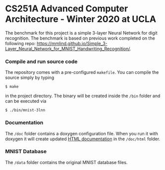 # CS251A Advanced Computer Architecture - Winter 2020 at UCLA

The benchmark for this project is a simple 3-layer Neural Network for digit recognition. The benchmark is based on previous work completed on the following repo: https://mmlind.github.io/Simple_3-Layer_Neural_Network_for_MNIST_Handwriting_Recognition/.

### Compile and run source code

The repository comes with a pre-configured `makefile`. You can compile the source simply by typing

```
$ make
```

in the project directory. The binary will be created inside the `/bin` folder and can be executed via

```
$ ./bin/mnist-3lnn
```

### Documentation

The  `/doc` folder contains a doxygen configuration file. 
When you run it with doxygen it will create updated [HTML documentation](https://rawgit.com/mmlind/mnist-3lnn/master/doc/html/index.html) in the `/doc/html` folder.


### MNIST Database

The `/data` folder contains the original MNIST database files.


